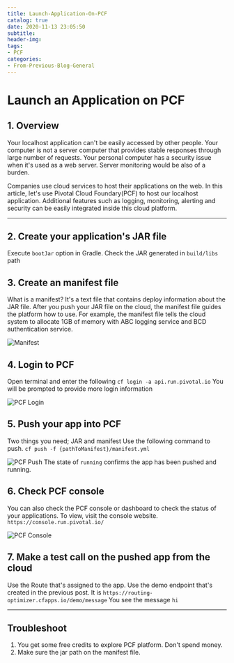 ```yaml
---
title: Launch-Application-On-PCF
catalog: true
date: 2020-11-13 23:05:50
subtitle:
header-img:
tags:
- PCF
categories:
- From-Previous-Blog-General
---
```



# Launch an Application on PCF

## 1. Overview
Your localhost application can't be easily accessed by other people. 
Your computer is not a server computer that provides stable responses through large number of requests. Your personal computer has a security issue when it's used as a web server. Server monitoring would be also of a burden. 

Companies use cloud services to host their applications on the web. In this article, let's use
Pivotal Cloud Foundary(PCF) to host our localhost application. Additional features such as logging, monitoring, alerting and security can be easily integrated inside this cloud platform.

---

## 2. Create your application's JAR file
Execute `bootJar` option in Gradle. Check the JAR generated in `build/libs` path

## 3. Create an manifest file
What is a manifest? It's a text file that contains deploy information about the JAR file.
After you push your JAR file on the cloud, the manifest file guides the platform how to use.
For example, the manifest file tells the cloud system to allocate 1GB of memory with ABC logging service and BCD authentication service.

![Manifest](manifest.png)

## 4. Login to PCF
Open terminal and enter the following `cf login -a api.run.pivotal.io`
You will be prompted to provide more login information

![PCF Login](pcf-login.png)

## 5. Push your app into PCF
Two things you need; JAR and manifest
Use the following command to push.
`cf push -f {pathToManifest}/manifest.yml` 

![PCF Push](pcf-push.png)
The state of `running` confirms the app has been pushed and running.

## 6. Check PCF console
You can also check the PCF console or dashboard to check the status of your applications.
To view, visit the console website. 
`https://console.run.pivotal.io/`

![PCF Console](pcf-console.png)

## 7. Make a test call on the pushed app from the cloud
Use the Route that's assigned to the app. Use the demo endpoint that's created in the previous post.
It is `https://routing-optimizer.cfapps.io/demo/message`
You see the message `hi`

---

## Troubleshoot
1. You get some free credits to explore PCF platform. Don't spend money.
2. Make sure the jar path on the manifest file.